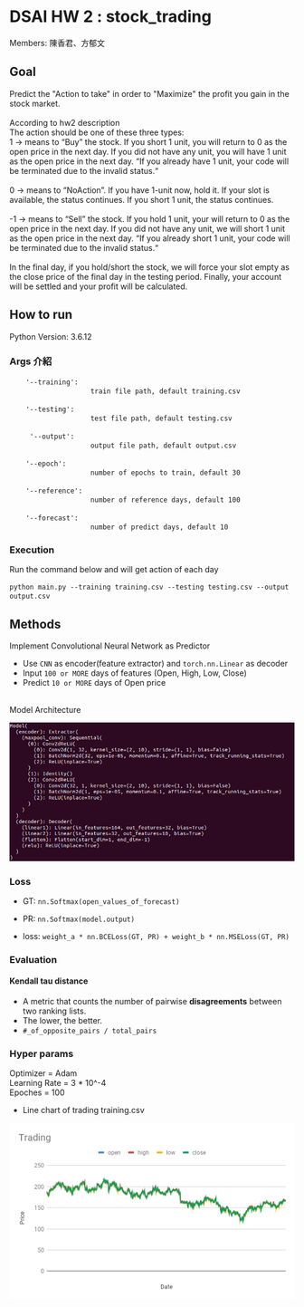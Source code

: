 # DSAI HW 2 : stock_trading
Members: 陳香君、方郁文

## Goal 
Predict the "Action to take" in order to "Maximize" the profit you gain in the stock market.<br>
<br>
According to hw2 description<br>
The action should be one of these three types:<br>
1 → means to “Buy” the stock. If you short 1 unit, you will return to 0 as the open price in the next day. If you did not have any unit, you will have 1 unit as the open price in the next day. “If you already have 1 unit, your code will be terminated due to the invalid status.“<br>
<br>
0 → means to “NoAction”. If you have 1-unit now, hold it. If your slot is available, the status continues. If you short 1 unit, the status continues.<br>
<br>
-1 → means to “Sell” the stock. If you hold 1 unit, your will return to 0 as the open price in the next day. If you did not have any unit, we will short 1 unit as the open price in the next day. “If you already short 1 unit, your code will be terminated due to the invalid status.“<br>
<br>
In the final day, if you hold/short the stock, we will force your slot empty as the close price of the final day in the testing period. Finally, your account will be settled and your profit will be calculated.


## How to run
Python Version: 3.6.12
### Args 介紹
```
    '--training':
                    train file path, default training.csv

    '--testing':
                    test file path, default testing.csv
                    
     '--output':
                    output file path, default output.csv

    '--epoch':
                    number of epochs to train, default 30
                       
    '--reference':
                    number of reference days, default 100

    '--forecast':
                    number of predict days, default 10
```
### Execution

Run the command below and will get action of each day

```
python main.py --training training.csv --testing testing.csv --output output.csv
```

## Methods

Implement Convolutional Neural Network as Predictor

- Use `CNN` as encoder(feature extractor) and `torch.nn.Linear` as decoder
- Input `100 or MORE` days of features (Open, High, Low, Close)
- Predict `10 or MORE` days of Open price
<br>
Model Architecture<br>

![alt text](model_architecture.png)

### Loss

- GT: `nn.Softmax(open_values_of_forecast)`
- PR: `nn.Softmax(model.output)`

- loss: `weight_a * nn.BCELoss(GT, PR) + weight_b * nn.MSELoss(GT, PR)`

### Evaluation

#### Kendall tau distance
-  A metric that counts the number of pairwise **disagreements** between two ranking lists.
-  The lower, the better.
-  `#_of_opposite_pairs / total_pairs`


### Hyper params
Optimizer = Adam<br>
Learning Rate = 3 * 10^-4<br>
Epoches = 100<br>


- Line chart of trading training.csv

![](Trading.png)
